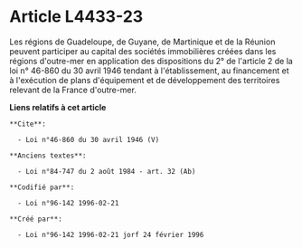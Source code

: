 # Article L4433-23

Les régions de Guadeloupe, de Guyane, de Martinique et de la Réunion peuvent participer au capital des sociétés immobilières
créées dans les régions d'outre-mer en application des dispositions du 2° de l'article 2 de la loi n° 46-860 du 30 avril 1946
tendant à l'établissement, au financement et à l'exécution de plans d'équipement et de développement des territoires relevant
de la France d'outre-mer.

**Liens relatifs à cet article**

	**Cite**:

	  - Loi n°46-860 du 30 avril 1946 (V)

	**Anciens textes**:

	  - Loi n°84-747 du 2 août 1984 - art. 32 (Ab)

	**Codifié par**:

	  - Loi n°96-142 1996-02-21

	**Créé par**:

	  - Loi n°96-142 1996-02-21 jorf 24 février 1996
